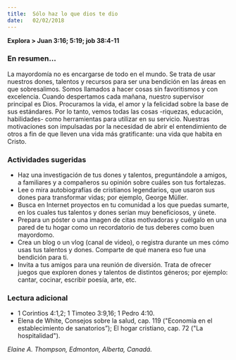 ```yaml
---
title:  Sólo haz lo que dios te dio
date:   02/02/2018
---
```


**Explora > Juan 3:16; 5:19; job 38:4-11**

### En resumen...

La mayordomía no es encargarse de todo en el mundo. Se trata de usar nuestros dones, talentos y recursos para ser una bendición en las áreas en que sobresalimos. Somos llamados a hacer cosas sin favoritismos y con excelencia. Cuando despertamos cada mañana, nuestro supervisor principal es Dios. Procuramos la vida, el amor y la felicidad sobre la base de sus estándares. Por lo tanto, vemos todas las cosas -riquezas, educación, habilidades- como herramientas para utilizar en su servicio. Nuestras motivaciones son impulsadas por la necesidad de abrir el entendimiento de otros a fin de que lleven una vida más gratificante: una vida que habita en Cristo. 

### Actividades sugeridas

- Haz una investigación de tus dones y talentos, preguntándole a amigos, a familiares y a compañeros su opinión sobre cuáles son tus fortalezas. 
- Lee o mira autobiografías de cristianos legendarios, que usaron sus dones para transformar vidas; por ejemplo, George Müller.
- Busca en Internet proyectos en tu comunidad a los que puedas sumarte, en los cuales tus talentos y dones serían muy beneficiosos, y únete. 
- Prepara un póster o una imagen de citas motlvadoras y cuélgalo en una pared de tu hogar como un recordatorio de tus deberes como buen mayordomo. 
- Crea un blog o un vlog (canal de video), o registra durante un mes cómo usas tus talentos y dones. Comparte de qué manera eso fue una bendición para ti. 
- Invita a tus amigos para una reunión de diversión. Trata de ofrecer juegos que exploren dones y talentos de distintos géneros; por ejemplo: cantar, cocinar, escribir poesía, arte, etc.

### Lectura adicional

- 1 Corintios 4:1,2; 1 Timoteo 3:9,16; 1 Pedro 4:10.
- Elena de White, Consejos sobre la salud, cap. 119 ("Economía en el establecimiento de sanatorios”); El hogar cristiano, cap. 72 ("La hospitalidad"). 

*Elaine A. Thompson, Edmonton, Alberta, Canadá.*